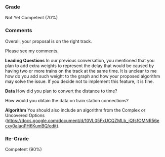 ### Grade
Not Yet Competent (70%)

### Comments
Overall, your proposal is on the right track. 

Please see my comments.

**Leading Questions**
In our previous conversation, you mentioned that you plan to add extra weights to represent the delay that would be caused by having two or more trains on the track at the same time. It is unclear to me how do you add such weight to the graph and how your proposed algorithm may solve the issue. If you decide not to implement this feature, it is fine.  
 
**Data**
How did you plan to convert the distance to time? 

How would you obtain the data on train station connections?

**Algorithm**
You should also include an algorithm from the Complex or Uncovered Options  (https://docs.google.com/document/d/10VL05FxUCQZMLb_jQfsfOMNR56ecxy0aIaqPH6KumBQ/edit).

### Re-Grade
Competent (90%)
